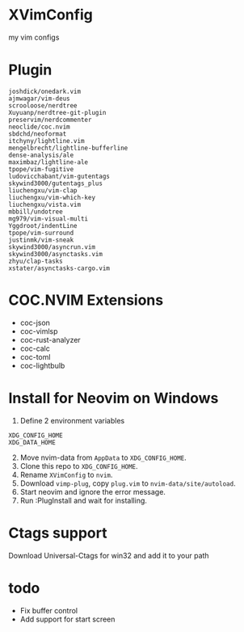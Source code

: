 # XVimConfig
my vim configs

# Plugin
```
joshdick/onedark.vim
ajmwagar/vim-deus
scrooloose/nerdtree
Xuyuanp/nerdtree-git-plugin
preservim/nerdcommenter
neoclide/coc.nvim
sbdchd/neoformat
itchyny/lightline.vim
mengelbrecht/lightline-bufferline
dense-analysis/ale
maximbaz/lightline-ale
tpope/vim-fugitive
ludovicchabant/vim-gutentags
skywind3000/gutentags_plus
liuchengxu/vim-clap
liuchengxu/vim-which-key
liuchengxu/vista.vim
mbbill/undotree
mg979/vim-visual-multi
Yggdroot/indentLine
tpope/vim-surround
justinmk/vim-sneak
skywind3000/asyncrun.vim
skywind3000/asynctasks.vim
zhyu/clap-tasks
xstater/asynctasks-cargo.vim
```

# COC.NVIM Extensions
* coc-json
* coc-vimlsp
* coc-rust-analyzer
* coc-calc
* coc-toml
* coc-lightbulb

# Install for Neovim on Windows
1. Define 2 environment variables
```
XDG_CONFIG_HOME
XDG_DATA_HOME
```
2. Move nvim-data from `AppData` to `XDG_CONFIG_HOME`.
3. Clone this repo to `XDG_CONFIG_HOME`.
4. Rename `XVimConfig` to `nvim`.
5. Download `vimp-plug`, copy `plug.vim` to `nvim-data/site/autoload`.
6. Start neovim and ignore the error message.
7. Run :PlugInstall and wait for installing.

# Ctags support
Download Universal-Ctags for win32 and add it to your path

# todo
* Fix buffer control
* Add support for start screen
